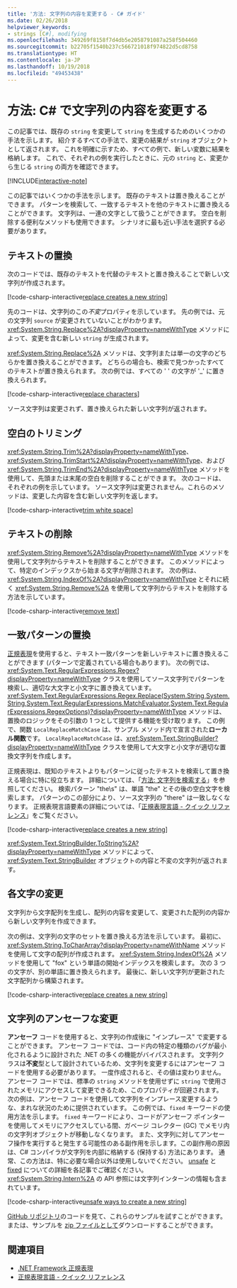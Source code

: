 ```yaml
---
title: '方法: 文字列の内容を変更する - C# ガイド'
ms.date: 02/26/2018
helpviewer_keywords:
- strings [C#], modifying
ms.openlocfilehash: 349269f8158f7d4db5e2058791087a258f504460
ms.sourcegitcommit: b22705f1540b237c566721018f974822d5cd8758
ms.translationtype: HT
ms.contentlocale: ja-JP
ms.lasthandoff: 10/19/2018
ms.locfileid: "49453438"
---
```

# <a name="how-to-modify-string-contents-in-c"></a>方法: C\# で文字列の内容を変更する

この記事では、既存の `string` を変更して `string` を生成するためのいくつかの手法を示します。 紹介するすべての手法で、変更の結果が `string` オブジェクトとして返されます。 これを明確に示すため、すべての例で、新しい変数に結果を格納します。 これで、それぞれの例を実行したときに、元の `string` と、変更から生じる `string` の両方を確認できます。

[!INCLUDE[interactive-note](~/includes/csharp-interactive-note.md)]

この記事ではいくつかの手法を示します。 既存のテキストは置き換えることができます。 パターンを検索して、一致するテキストを他のテキストに置き換えることができます。 文字列は、一連の文字として扱うことができます。 空白を削除する便利なメソッドも使用できます。 シナリオに最も近い手法を選択する必要があります。

## <a name="replace-text"></a>テキストの置換

次のコードでは、既存のテキストを代替のテキストと置き換えることで新しい文字列が作成されます。

[!code-csharp-interactive[replace creates a new string](../../../samples/snippets/csharp/how-to/strings/ModifyStrings.cs#1)]

先のコードは、文字列のこの*不変*プロパティを示しています。 先の例では、元の文字列 `source` が変更されていないことがわかります。 <xref:System.String.Replace%2A?displayProperty=nameWithType> メソッドによって、変更を含む新しい `string` が生成されます。

<xref:System.String.Replace%2A> メソッドは、文字列または単一の文字のどちらかを置き換えることができます。 どちらの場合も、検索で見つかったすべてのテキストが置き換えられます。  次の例では、すべての ' ' の文字が '\_' に置き換えられます。

[!code-csharp-interactive[replace characters](../../../samples/snippets/csharp/how-to/strings/ModifyStrings.cs#2)]

ソース文字列は変更されず、置き換えられた新しい文字列が返されます。

## <a name="trim-white-space"></a>空白のトリミング

<xref:System.String.Trim%2A?displayProperty=nameWithType>、<xref:System.String.TrimStart%2A?displayProperty=nameWithType>、および <xref:System.String.TrimEnd%2A?displayProperty=nameWithType> メソッドを使用して、先頭または末尾の空白を削除することができます。  次のコードは、それぞれの例を示しています。 ソース文字列は変更されません。これらのメソッドは、変更した内容を含む新しい文字列を返します。

[!code-csharp-interactive[trim white space](../../../samples/snippets/csharp/how-to/strings/ModifyStrings.cs#3)]

## <a name="remove-text"></a>テキストの削除

<xref:System.String.Remove%2A?displayProperty=nameWithType> メソッドを使用して文字列からテキストを削除することができます。 このメソッドによって、特定のインデックスから始まる文字が削除されます。 次の例は、<xref:System.String.IndexOf%2A?displayProperty=nameWithType> とそれに続く <xref:System.String.Remove%2A> を使用して文字列からテキストを削除する方法を示しています。

[!code-csharp-interactive[remove text](../../../samples/snippets/csharp/how-to/strings/ModifyStrings.cs#4)]

## <a name="replace-matching-patterns"></a>一致パターンの置換

[正規表現](../../standard/base-types/regular-expressions.md)を使用すると、テキスト一致パターンを新しいテキストに置き換えることができます (パターンで定義されている場合もあります)。 次の例では、<xref:System.Text.RegularExpressions.Regex?displayProperty=nameWithType> クラスを使用してソース文字列でパターンを検索し、適切な大文字と小文字に置き換えています。 <xref:System.Text.RegularExpressions.Regex.Replace(System.String,System.String,System.Text.RegularExpressions.MatchEvaluator,System.Text.RegularExpressions.RegexOptions)?displayProperty=nameWithType> メソッドは、置換のロジックをその引数の 1 つとして提供する機能を受け取ります。 この例で、関数 `LocalReplaceMatchCase` は、サンプル メソッド内で宣言された**ローカル関数**です。 `LocalReplaceMatchCase` は、<xref:System.Text.StringBuilder?displayProperty=nameWithType> クラスを使用して大文字と小文字が適切な置換文字列を作成します。

正規表現は、既知のテキストよりもパターンに従ったテキストを検索して置き換える場合に特に役立ちます。 詳細については、「[方法: 文字列を検索する](search-strings.md)」を参照してください。 検索パターン "the\s" は、単語 "the" とその後の空白文字を検索します。 パターンのこの部分により、ソース文字列の "there" は一致しなくなります。 正規表現言語要素の詳細については、「[正規表現言語 - クイック リファレンス](../../standard/base-types/regular-expression-language-quick-reference.md)」をご覧ください。

[!code-csharp-interactive[replace creates a new string](../../../samples/snippets/csharp/how-to/strings/ModifyStrings.cs#5)]

<xref:System.Text.StringBuilder.ToString%2A?displayProperty=nameWithType> メソッドによって、<xref:System.Text.StringBuilder> オブジェクトの内容と不変の文字列が返されます。

## <a name="modifying-individual-characters"></a>各文字の変更

文字列から文字配列を生成し、配列の内容を変更して、変更された配列の内容から新しい文字列を作成できます。

次の例は、文字列の文字のセットを置き換える方法を示しています。 最初に、<xref:System.String.ToCharArray?displayProperty=nameWithName> メソッドを使用して文字の配列が作成されます。 <xref:System.String.IndexOf%2A> メソッドを使用して "fox" という単語の開始インデックスを検索します。 次の 3 つの文字が、別の単語に置き換えられます。 最後に、新しい文字列が更新された文字配列から構築されます。

[!code-csharp-interactive[replace creates a new string](../../../samples/snippets/csharp/how-to/strings/ModifyStrings.cs#6)]

## <a name="unsafe-modifications-to-string"></a>文字列のアンセーフな変更

**アンセーフ** コードを使用すると、文字列の作成後に "インプレース" で変更することができます。 アンセーフ コードでは、コード内の特定の種類のバグが最小化されるように設計された .NET の多くの機能がバイパスされます。 文字列クラスは**不変**型として設計されているため、文字列を変更するにはアンセーフ コードを使用する必要があります。 一度作成されると、その値は変わりません。 アンセーフ コードでは、標準の `string` メソッドを使用せずに `string` で使用されたメモリにアクセスして変更できるため、このプロパティが回避されます。
次の例は、アンセーフ コードを使用して文字列をインプレース変更するような、まれな状況のために提供されています。 この例では、`fixed` キーワードの使用方法を示します。 `fixed` キーワードにより、コードがアンセーフ ポインターを使用してメモリにアクセスしている間、ガベージ コレクター (GC) でメモリ内の文字列オブジェクトが移動しなくなります。 また、文字列に対してアンセーフ操作を実行すると発生する可能性のある副作用を示します。この副作用の原因は、C# コンパイラが文字列を内部に格納する (保持する) 方法にあります。 通常、この方法は、特に必要な場合以外は使用しないでください。 [unsafe](../language-reference/keywords/unsafe.md) と [fixed](../language-reference/keywords/fixed-statement.md) についての詳細を各記事でご確認ください。 <xref:System.String.Intern%2A> の API 参照には文字列インターンの情報も含まれています。

[!code-csharp-interactive[unsafe ways to create a new string](../../../samples/snippets/csharp/how-to/strings/ModifyStrings.cs#7)]

[GitHub リポジトリ](https://github.com/dotnet/samples/tree/master/snippets/csharp/how-to/strings)のコードを見て、これらのサンプルを試すことができます。 または、サンプルを [zip ファイルとして](https://github.com/dotnet/samples/raw/master/snippets/csharp/how-to/strings.zip)ダウンロードすることができます。

## <a name="see-also"></a>関連項目

- [.NET Framework 正規表現](../../standard/base-types/regular-expressions.md)  
- [正規表現言語 - クイック リファレンス](../../standard/base-types/regular-expression-language-quick-reference.md)  
